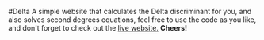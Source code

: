 #Delta
A simple website that calculates the Delta discriminant for you, and also solves second degrees equations, feel free to use the code as you like, and don't forget to check out the <a href="http://machrouh.com/delta">live website.</a>
**Cheers!**
